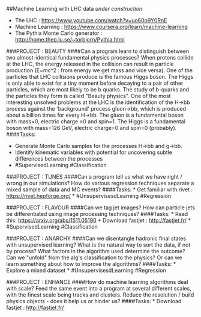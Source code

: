 ##Machine Learning with LHC data
_under construction_

   * The LHC : https://www.youtube.com/watch?v=uo60o9Y0RnE
   * Machine Learning : https://www.coursera.org/learn/machine-learning
   * The Pythia Monte Carlo generator : http://home.thep.lu.se/~torbjorn/Pythia.html

###PROJECT : BEAUTY 
####Can a program learn to distinguish between two almost-identical fundamental physics processes?
When protons collide at the LHC, the energy released in the collision can result in particle production (E=mc^2 : from energy we get mass and vice versa). One of the particles that LHC collisions produce is the famous Higgs boson. The Higgs is only able to exist for a tiny moment before decaying to a pair of other particles, which are most likely to be b quarks. The study of b-quarks and the particles they form is called "Beauty physics". One of the most interesting unsolved problems at the LHC is the identification of the H->bb process against the 'background' process gluon->bb, which is produced about a billion times for every H->bb. The gluon is a fundamental boson with mass=0, electric charge =0 and spin=1. The Higgs is a fundamental boson with mass=126 GeV, electric charge=0 and spin=0 (probably).
####Tasks:
   * Generate Monte Carlo samples for the processes H->bb and g->bb.
   * Identify kinematic variables with potential for uncovering subtle differences between the processes
   * #SupervisedLearning #Classification

###PROJECT : TUNES 
####Can a program tell us what we have right / wrong in our simulations?
How do various regression techniques separate a mixed sample of data and MC events?
####Tasks: 
    * Get familiar with rivet : https://rivet.hepforge.org/
    * #UnsupervisesdLearning #Regression

###PROJECT : FLAVOUR
####Can we tag jet images?
How can particle jets be differentiated using image processing techniques?
####Tasks:
    * Read this: https://arxiv.org/abs/1511.05190
    * Download fastjet : http://fastjet.fr/
    * #SupervisedLearning #Classification
    
###PROJECT : ANARCHY
####Can we disentangle hadronic final states with unsupervised learning?
What is the natural way to sort the data, if not by process? What factors in the algorithm used determine the outcome? Can we "unfold" from the alg's classification to the physics? Or can we learn something about how to improve the algorithms?
####Tasks:
    * Explore a mixed dataset
    * #UnsupervisesdLearning #Regression

###PROJECT : ENHANCE
####How do machine learning algorithms deal with scale?
Feed the same event into a program at several different scales, with the finest scale being tracks and clusters. Reduce the resolution / build physics objects - does it help us or hinder us?
####Tasks:
    * Download fastjet : http://fastjet.fr/
